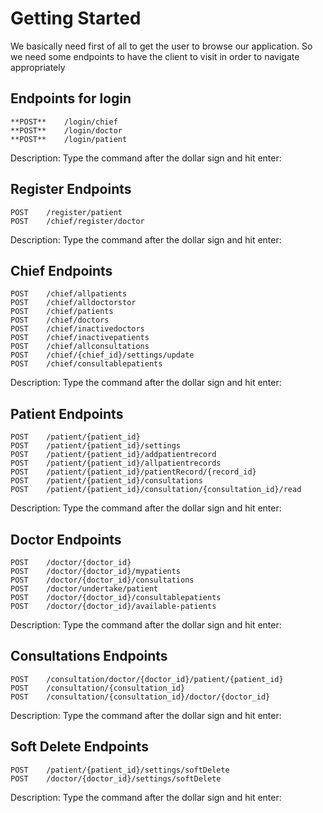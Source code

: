 # Getting Started

We basically need first of all to get the user to browse our application. So we need some endpoints to have the client to visit in order to navigate appropriately


Endpoints for login
--------------------------

```
**POST**    /login/chief
**POST**    /login/doctor
**POST**    /login/patient
```
Description: Type the command after the dollar sign and hit enter:

Register Endpoints
--------------------------

```
POST    /register/patient
POST    /chief/register/doctor
```
Description: Type the command after the dollar sign and hit enter:

Chief Endpoints
--------------------------

```
POST    /chief/allpatients
POST    /chief/alldoctorstor
POST    /chief/patients
POST    /chief/doctors
POST    /chief/inactivedoctors
POST    /chief/inactivepatients
POST    /chief/allconsultations
POST    /chief/{chief_id}/settings/update
POST    /chief/consultablepatients
```
Description: Type the command after the dollar sign and hit enter:

Patient Endpoints
--------------------------

```
POST    /patient/{patient_id}
POST    /patient/{patient_id}/settings
POST    /patient/{patient_id}/addpatientrecord
POST    /patient/{patient_id}/allpatientrecords
POST    /patient/{patient_id}/patientRecord/{record_id}
POST    /patient/{patient_id}/consultations
POST    /patient/{patient_id}/consultation/{consultation_id}/read
```
Description: Type the command after the dollar sign and hit enter:

Doctor Endpoints
--------------------------

```
POST    /doctor/{doctor_id}
POST    /doctor/{doctor_id}/mypatients
POST    /doctor/{doctor_id}/consultations
POST    /doctor/undertake/patient
POST    /doctor/{doctor_id}/consultablepatients
POST    /doctor/{doctor_id}/available-patients
```
Description: Type the command after the dollar sign and hit enter:

Consultations Endpoints
--------------------------

```
POST    /consultation/doctor/{doctor_id}/patient/{patient_id}
POST    /consultation/{consultation_id}
POST    /consultation/{consultation_id}/doctor/{doctor_id}
```
Description: Type the command after the dollar sign and hit enter:

Soft Delete Endpoints
--------------------------

```
POST    /patient/{patient_id}/settings/softDelete
POST    /doctor/{doctor_id}/settings/softDelete
```
Description: Type the command after the dollar sign and hit enter:


